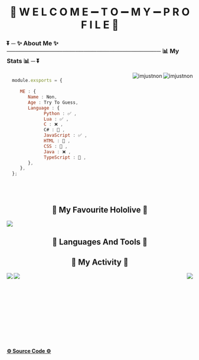 <h1 align="center">🍺 W E L C O M E ➖ T O ➖ M Y ➖ P R O F I L E 🍺</h1>

<h3 align="left">⏬ ─ ✨ <strong>About Me</strong> ✨ ──────────────────────────────────── 📊 <strong>My Stats</strong> 📊 ─ ⏬</h3> 


<img align="right" src="https://github-readme-stats.vercel.app/api?username=ImJustNon&&show_icons=true&title_color=427bff&icon_color=bb2acf&text_color=000000&bg_color=FFFFFF" alt="imjustnon"/>
<img align="right" src="https://github-readme-streak-stats.herokuapp.com/?user=imjustnon&" alt="imjustnon"/> 

```js

  module.exsports = {
  
     ME : {
        Name : Non,
        Age : Try To Guess,
        Language : {
              Python : ✅ ,
              Lua : ✅ ,
              C : ❌ ,
              C# : 📙 ,
              JavaScript : ✅ ,
              HTML : 📙 ,
              CSS : 📙 ,
              Java : ❌ ,
              TypeScript : 📙 ,
        },
     },
  };
```
<br /> <br /> 


<h2 align="center">💖 My Favourite Hololive 💖</h2>

![](https://cdn.discordapp.com/attachments/831877886680104971/905424865190899723/Konachan.com_-_323955_sample.jpg)

<h2 align="center">📓 Languages And Tools 🔨<h2>
<!--
<p align="center"> 
  <a href="https://www.gnu.org/software/bash/" target="_blank"> 
     <img src="https://www.vectorlogo.zone/logos/gnu_bash/gnu_bash-icon.svg" alt="bash" width="40" height="40"/> 
  </a> 
  <a href="https://git-scm.com/" target="_blank"> 
    <img src="https://www.vectorlogo.zone/logos/git-scm/git-scm-icon.svg" alt="git" width="40" height="40"/> 
  </a> 
  <a href="https://heroku.com" target="_blank"> 
    <img src="https://www.vectorlogo.zone/logos/heroku/heroku-icon.svg" alt="heroku" width="40" height="40"/> 
  </a> 
  <a href="https://developer.mozilla.org/en-US/docs/Web/JavaScript" target="_blank"> 
    <img src="https://raw.githubusercontent.com/devicons/devicon/master/icons/javascript/javascript-original.svg" alt="javascript" width="40" height="40"/> 
  </a> 
  <a href="https://www.linux.org/" target="_blank"> 
    <img src="https://raw.githubusercontent.com/devicons/devicon/master/icons/linux/linux-original.svg" alt="linux" width="40" height="40"/> 
  </a> 
  <a href="https://www.python.org" target="_blank"> 
    <img src="https://raw.githubusercontent.com/devicons/devicon/master/icons/python/python-original.svg" alt="python" width="40" height="40"/> 
  </a> 
</p>
-->
<h2 align="center">🎨 <strong>My Activity</strong> 🎨</h2>

<img align="center" src="https://komarev.com/ghpvc/?username=imjustnon&label=Profile%20views&color=0e75b6&style=flat" />
<img align="left" src="https://github-readme-stats.vercel.app/api/top-langs?username=imjustnon&show_icons=true&locale=en&layout=compact" />
<img align="right" src="https://github-profile-trophy.vercel.app/?username=imjustnon&row=2&column=3" />

<br /> <br /> <br /> <br /> <br /> <br /> <br /> <br /> <br />

<h4>
  <a href="https://github.com/ImJustNon/ImJustNon" target="_blank">
    <strong>⚙ Source Code ⚙</strong>
  </a>
</h4>
  
<!--Recomment Website For Make Your README.md : https://rahuldkjain.github.io/gh-profile-readme-generator/ -->


